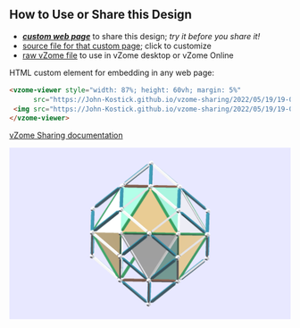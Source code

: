 
## How to Use or Share this Design

 - [***custom web page***][post] to share this design; *try it before you share it!*
 - [source file for that custom page][source]; click to customize
 - [raw vZome file][raw] to use in vZome desktop or vZome Online
 
 HTML custom element for embedding in any web page:
 ```html
<vzome-viewer style="width: 87%; height: 60vh; margin: 5%"
       src="https://John-Kostick.github.io/vzome-sharing/2022/05/19/19-04-16-Polar-Triacon-chords/Polar-Triacon-chords.vZome" >
  <img src="https://John-Kostick.github.io/vzome-sharing/2022/05/19/19-04-16-Polar-Triacon-chords/Polar-Triacon-chords.png" />
</vzome-viewer>
 ```

[vZome Sharing documentation](https://vzome.github.io/vzome/sharing.html#how-it-works)

![Image](<Polar-Triacon-chords.png>)


[post]: <https://John-Kostick.github.io/vzome-sharing/2022/05/19/Polar-Triacon-chords-19-04-16.html>
[source]: <https://github.com/John-Kostick/vzome-sharing/edit/main/_posts/2022-05-19-Polar-Triacon-chords-19-04-16.md>
[raw]: <https://raw.githubusercontent.com/John-Kostick/vzome-sharing/main/2022/05/19/19-04-16-Polar-Triacon-chords/Polar-Triacon-chords.vZome>